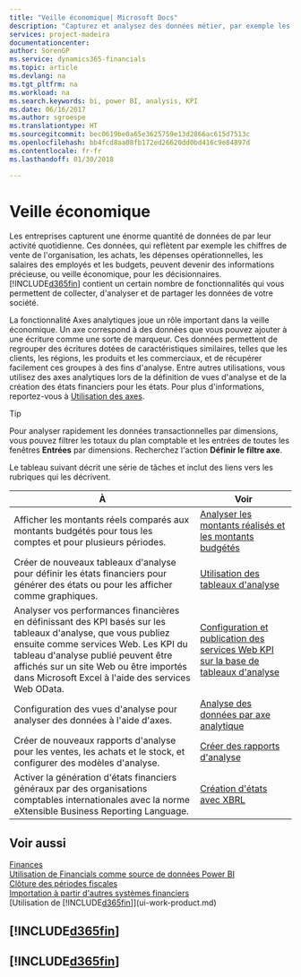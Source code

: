 ```yaml
---
title: "Veille économique| Microsoft Docs"
description: "Capturez et analysez des données métier, par exemple les chiffres de vente de l'organisation, les achats, les dépenses opérationnelles, les salaires des employés et les budgets, peuvent être des informations précieuses, pour la veille économique ou pour les décisionnaires."
services: project-madeira
documentationcenter: 
author: SorenGP
ms.service: dynamics365-financials
ms.topic: article
ms.devlang: na
ms.tgt_pltfrm: na
ms.workload: na
ms.search.keywords: bi, power BI, analysis, KPI
ms.date: 06/16/2017
ms.author: sgroespe
ms.translationtype: HT
ms.sourcegitcommit: bec0619be0a65e3625759e13d2866ac615d7513c
ms.openlocfilehash: bb4fcd8aa08fb172ed26620dd0bd416c9e84897d
ms.contentlocale: fr-fr
ms.lasthandoff: 01/30/2018

---
```

# <a name="business-intelligence"></a>Veille économique
Les entreprises capturent une énorme quantité de données de par leur activité quotidienne. Ces données, qui reflètent par exemple les chiffres de vente de l'organisation, les achats, les dépenses opérationnelles, les salaires des employés et les budgets, peuvent devenir des informations précieuse, ou veille économique, pour les décisionnaires. [!INCLUDE[d365fin](includes/d365fin_md.md)] contient un certain nombre de fonctionnalités qui vous permettent de collecter, d'analyser et de partager les données de votre société.

La fonctionnalité Axes analytiques joue un rôle important dans la veille économique. Un axe correspond à des données que vous pouvez ajouter à une écriture comme une sorte de marqueur. Ces données permettent de regrouper des écritures dotées de caractéristiques similaires, telles que les clients, les régions, les produits et les commerciaux, et de récupérer facilement ces groupes à des fins d'analyse. Entre autres utilisations, vous utilisez des axes analytiques lors de la définition de vues d'analyse et de la création des états financiers pour les états. Pour plus d'informations, reportez-vous à [Utilisation des axes](finance-dimensions.md).

> [!TIP]
> Pour analyser rapidement les données transactionnelles par dimensions, vous pouvez filtrer les totaux du plan comptable et les entrées de toutes les fenêtres **Entrées** par dimensions. Recherchez l'action **Définir le filtre axe**.  

Le tableau suivant décrit une série de tâches et inclut des liens vers les rubriques qui les décrivent.  

| À | Voir |
| --- | --- |
|Afficher les montants réels comparés aux montants budgétés pour tous les comptes et pour plusieurs périodes.|[Analyser les montants réalisés et les montants budgétés](bi-how-analyze-actual-versus-budget.md)|
|Créer de nouveaux tableaux d'analyse pour définir les états financiers pour générer des états ou pour les afficher comme graphiques.|[Utilisation des tableaux d'analyse](bi-how-work-account-schedule.md)|
|Analyser vos performances financières en définissant des KPI basés sur les tableaux d'analyse, que vous publiez ensuite comme services Web. Les KPI du tableau d'analyse publié peuvent être affichés sur un site Web ou être importés dans Microsoft Excel à l'aide des services Web OData.|[Configuration et publication des services Web KPI sur la base de tableaux d'analyse](bi-how-to-set-up-and-publish-kpi-web-services-based-on-account-schedules.md)|
|Configuration des vues d'analyse pour analyser des données à l'aide d'axes.|[Analyse des données par axe analytique](bi-how-analyze-data-dimension.md)|
|Créer de nouveaux rapports d'analyse pour les ventes, les achats et le stock, et configurer des modèles d'analyse.|[Créer des rapports d'analyse](bi-how-create-analysis-views-reports.md)|
|Activer la génération d'états financiers généraux par des organisations comptables internationales avec la norme eXtensible Business Reporting Language.|[Création d'états avec XBRL](bi-create-reports-with-xbrl.md)|

## <a name="see-also"></a>Voir aussi
[Finances](finance.md)    
[Utilisation de Financials comme source de données Power BI](across-how-use-financials-data-source-powerbi.md)  
[Clôture des périodes fiscales](year-close-years-periods.md)  
[Importation à partir d'autres systèmes financiers](upload-data.md)  
[Utilisation de [!INCLUDE[d365fin](includes/d365fin_md.md)]](ui-work-product.md)

## [!INCLUDE[d365fin](includes/free_trial_md.md)]  
## [!INCLUDE[d365fin](includes/training_link_md.md)]


